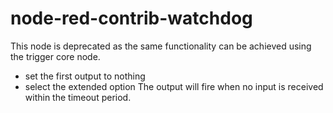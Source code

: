 # node-red-contrib-watchdog
This node is deprecated as the same functionality can be achieved using the trigger core node.
- set the first output to nothing
- select the extended option
The output will fire when no input is received within the timeout period.


